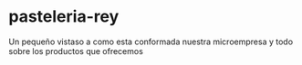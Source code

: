 # pasteleria-rey
Un pequeño vistaso a como esta conformada nuestra microempresa y todo sobre los productos que ofrecemos
